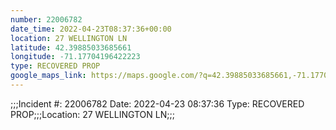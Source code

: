 ```yaml
---
number: 22006782
date_time: 2022-04-23T08:37:36+00:00
location: 27 WELLINGTON LN
latitude: 42.39885033685661
longitude: -71.17704196422223
type: RECOVERED PROP
google_maps_link: https://maps.google.com/?q=42.39885033685661,-71.17704196422223
---
```


;;;Incident #: 22006782  Date: 2022-04-23 08:37:36   Type: RECOVERED PROP;;;Location: 27 WELLINGTON LN;;;
